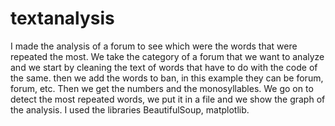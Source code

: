 # textanalysis
I made the analysis of a forum to see which were the words that were repeated the most.
We take the category of a forum that we want to analyze and we start by cleaning the text of words that have to do with the code of the same.
then we add the words to ban, in this example they can be forum, forum, etc.
Then we get the numbers and the monosyllables.
We go on to detect the most repeated words, we put it in a file and we show the graph of the analysis.
I used the libraries BeautifulSoup, matplotlib.
